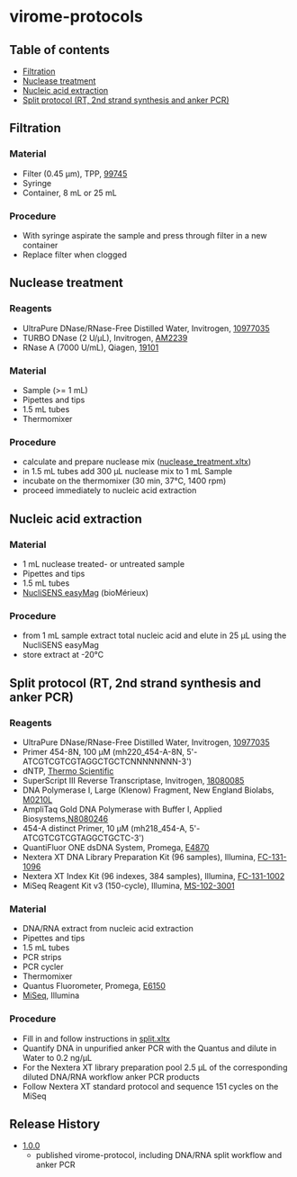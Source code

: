 # virome-protocols

## Table of contents

* [Filtration](#filtration)
* [Nuclease treatment](#nuclease-treatment)
* [Nucleic acid extraction](#nucleic-acid-extraction)
* [Split protocol (RT, 2nd strand synthesis and anker PCR)](#split-protocol-rt-2nd-strand-synthesis-and-anker-pcr)

## Filtration
### Material
* Filter (0.45 µm), TPP, [99745](http://www.tpp.ch/page/produkte/12_filtration_spritzenfilter.php?lang=DE)
* Syringe
* Container, 8 mL or 25 mL

### Procedure
* With syringe aspirate the sample and press through filter in a new container
* Replace filter when clogged

## Nuclease treatment
### Reagents
* UltraPure DNase/RNase-Free Distilled Water, Invitrogen, [10977035](https://www.thermofisher.com/order/catalog/product/10977035)  
* TURBO DNase (2 U/µL), Invitrogen, [AM2239](https://www.thermofisher.com/order/catalog/product/AM2239)  
* RNase A (7000 U/mL), Qiagen, [19101](https://www.qiagen.com/ch/shop/lab-basics/enzymes/rnase-a/?akamai-feo=off&clear=true#orderinginformation)

### Material
* Sample (>= 1 mL)
* Pipettes and tips
* 1.5 mL tubes
* Thermomixer

### Procedure
* calculate and prepare nuclease mix ([nuclease_treatment.xltx](nuclease_treatment.xltx))
* in 1.5 mL tubes add 300 µL nuclease mix to 1 mL Sample
* incubate on the thermomixer (30 min, 37°C, 1400 rpm)
* proceed immediately to nucleic acid extraction

## Nucleic acid extraction
### Material
* 1 mL nuclease treated- or untreated sample
* Pipettes and tips
* 1.5 mL tubes
* [NucliSENS easyMag](http://www.biomerieux-usa.com/clinical/nuclisens-easymag) (bioMérieux)

### Procedure
* from 1 mL sample extract total nucleic acid and elute in 25 µL using the NucliSENS easyMag
* store extract at -20°C

## Split protocol (RT, 2nd strand synthesis and anker PCR)
### Reagents
* UltraPure DNase/RNase-Free Distilled Water, Invitrogen, [10977035](https://www.thermofisher.com/order/catalog/product/10977035)
* Primer 454-8N, 100 µM (mh220_454-A-8N, 5'-ATCGTCGTCGTAGGCTGCTCNNNNNNNN-3')
* dNTP, [Thermo Scientific](https://www.thermofisher.com/ch/en/home/brands/thermo-scientific/molecular-biology/thermo-scientific-pcr/dntps-ntps-modified-nucleotides.html)
* SuperScript III Reverse Transcriptase, Invitrogen, [18080085](https://www.thermofisher.com/order/catalog/product/18080085)
* DNA Polymerase I, Large (Klenow) Fragment, New England Biolabs, [M0210L](https://www.neb.com/products/m0210-dna-polymerase-i-large-klenow-fragment)
* AmpliTaq Gold DNA Polymerase with Buffer I, Applied Biosystems,[N8080246](https://www.thermofisher.com/order/catalog/product/N8080246?SID=srch-hj-N8080246)
* 454-A distinct Primer, 10 µM (mh218_454-A, 5'-ATCGTCGTCGTAGGCTGCTC-3')
* QuantiFluor ONE dsDNA System, Promega, [E4870](https://ch.promega.com/products/dna-purification-quantitation/dna-and-rna-quantitation/quantifluor-one-dsdna-system/?catNum=E4870)
* Nextera XT DNA Library Preparation Kit (96 samples), Illumina, [FC-131-1096](https://emea.illumina.com/products/by-type/sequencing-kits/library-prep-kits/nextera-xt-dna.html?langsel=/ch/)
* Nextera XT Index Kit (96 indexes, 384 samples), Illumina, [FC-131-1002](https://emea.illumina.com/products/by-type/sequencing-kits/library-prep-kits/nextera-xt-dna.html?langsel=/ch/)
* MiSeq Reagent Kit v3 (150-cycle), Illumina, [MS-102-3001](https://emea.illumina.com/products/by-type/sequencing-kits/cluster-gen-sequencing-reagents/miseq-reagent-kit-v3.html?langsel=/ch/)

### Material
* DNA/RNA extract from nucleic acid extraction
* Pipettes and tips
* 1.5 mL tubes
* PCR strips
* PCR cycler
* Thermomixer
* Quantus Fluorometer, Promega, [E6150](https://ch.promega.com/products/fluorometers-luminometers-multimode-readers/fluorometers/quantus-fluorometer/?catNum=E6150)
* [MiSeq](https://emea.illumina.com/systems/sequencing-platforms/miseq.html?langsel=/ch/), Illumina

### Procedure
* Fill in and follow instructions in [split.xltx](split.xltx)
* Quantify DNA in unpurified anker PCR with the Quantus and dilute in Water to 0.2 ng/µL
* For the Nextera XT library preparation pool 2.5 µL of the corresponding diluted DNA/RNA workflow anker PCR products
* Follow Nextera XT standard protocol and sequence 151 cycles on the MiSeq

## Release History
* [1.0.0](https://github.com/medvir/virome-protocols/releases/tag/v1.0.0)
    * published virome-protocol, including DNA/RNA split workflow and anker PCR
